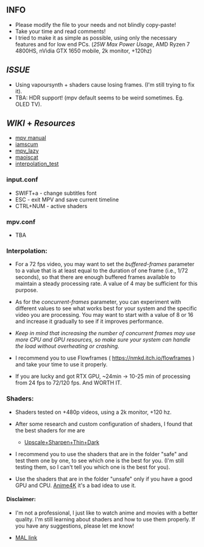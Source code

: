 ## INFO

- Please modify the file to your needs and not blindly copy-paste!
- Take your time and read comments!
- I tried to make it as simple as possible, using only the necessary features and for low end PCs. (_25W Max Power Usage_, AMD Ryzen 7 4800HS, nVidia GTX 1650 mobile, 2k monitor, +120hz)

## ***ISSUE***

- Using vapoursynth + shaders cause losing frames. (I'm still trying to fix it).
- TBA: HDR support! (mpv default seems to be weird sometimes. Eg. OLED TV).

## ***WIKI*** + ***Resources***

- [mpv manual](https://mpv.io/manual/master/)
- [iamscum](https://iamscum.wordpress.com/guides/videoplayback-guide/mpv-conf/)
- [mpv_lazy](https://github.com/hooke007/MPV_lazy)
- [maoiscat](https://github.com/maoiscat/mpv-mvtools-script)
- [interpolation_test](https://github.com/haasn/interpolation-samples)

### input.conf

- SWIFT+a - change subtitles font
- ESC - exit MPV and save current timeline
- CTRL+NUM - active shaders

### mpv.conf
- TBA

### Interpolation:

- For a 72 fps video, you may want to set the _buffered-frames_ parameter to a value that is at least equal to the duration of one frame (i.e., 1/72 seconds), so that there are enough buffered frames available to maintain a steady processing rate. A value of 4 may be sufficient for this purpose.

- As for the _concurrent-frames_ parameter, you can experiment with different values to see what works best for your system and the specific video you are processing. You may want to start with a value of 8 or 16 and increase it gradually to see if it improves performance.

-  _Keep in mind that increasing the number of concurrent frames may use more CPU and GPU resources, so make sure your system can handle the load without overheating or crashing._

- I recommend you to use Flowframes ( https://nmkd.itch.io/flowframes ) and take your time to use it properly.

- If you are lucky and got RTX GPU, ~24min -> 10-25 min of processing from 24 fps to 72/120 fps. And WORTH IT.

### Shaders:

- Shaders tested on +480p videos, using a 2k monitor, +120 hz.
- After some research and custom configuration of shaders, I found that the best shaders for me are
    - [Upscale+Sharpen+Thin+Dark](https://github.com/vioo-bkp/mpv-personal-config/tree/main/portable_config/shaders/safe)

- I recommend you to use the shaders that are in the folder "safe" and test them one by one, to see which one is the best for you. (I'm still testing them, so I can't tell you which one is the best for you).
- Use the shaders that are in the folder "unsafe" only if you have a good GPU and CPU. [Anime4K](https://www.reddit.com/r/animepiracy/comments/spbyhu/evaluating_the_effectiveness_of_anime4k_for/) it's a bad idea to use it.

#### Disclaimer:

- I'm not a professional, I just like to watch anime and movies with a better quality. I'm still learning about shaders and how to use them properly. If you have any suggestions, please let me know!

- [MAL link](https://myanimelist.net/profile/kuwapt)